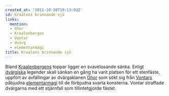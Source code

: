 ```yaml
---
created_at: '2011-10-30T19:13:03Z'
id: Kraalens brinnande sjö
links:
  mention:
  - Ghor
  - Kraalenbergen
  - Vontar
  - dvärg
  - elementarmagi
title: Kraalens brinnande sjö
---
```


Bland [Kraalenbergens] toppar ligger en svavelosande sänka. Enligt [dvärgiska] legender skall sänkan
en gång ha varit platsen för ett stenfäste, uppfört av avfällingar av dvärgaklanen [Ghor] som sökt
sig från [Vontars] påbjudna [elementarmagi] till de förbjudna svarta konsterna. Vontar straffade
dvärgarna med ett stjärnfall som tillintetgjorde fästet.

  [Kraalenbergens]: Kraalenbergen
  [dvärgiska]: dvärg
  [Ghor]: Ghor
  [Vontars]: Vontar
  [elementarmagi]: elementarmagi